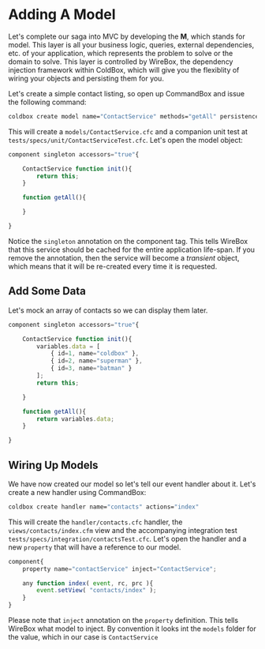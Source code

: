 # Adding A Model

Let's complete our saga into MVC by developing the **M**, which stands for model.  This layer is all your business logic, queries, external dependencies, etc. of your application, which represents the problem to solve or the domain to solve.  This layer is controlled by WireBox, the dependency injection framework within ColdBox, which will give you the flexiblity of wiring your objects and persisting them for you.

Let's create a simple contact listing, so open up CommandBox and issue the following command:

```bash
coldbox create model name="ContactService" methods="getAll" persistence="singleton"
```

This will create a `models/ContactService.cfc` and a companion unit test at `tests/specs/unit/ContactServiceTest.cfc`.  Let's open the model object:

```js
component singleton accessors="true"{      

    ContactService function init(){         
        return this;     
    }

    function getAll(){      

    }

}
```

Notice the `singleton` annotation on the component tag.  This tells WireBox that this service should be cached for the entire application life-span. If you remove the annotation, then the service will become a _transient_ object, which means that it will be re-created every time it is requested.

## Add Some Data

Let's mock an array of contacts so we can display them later.

```js
component singleton accessors="true"{

    ContactService function init(){
        variables.data = [
            { id=1, name="coldbox" },
            { id=2, name="superman" },
            { id=3, name="batman" }
        ];    
        return this;

    }

    function getAll(){
        return variables.data;
    }

}
```

## Wiring Up Models

We have now created our model so let's tell our event handler about it. Let's create a new handler using CommandBox:

```bash
coldbox create handler name="contacts" actions="index"
```

This will create the `handler/contacts.cfc` handler, the `views/contacts/index.cfm` view and the accompanying integration test `tests/specs/integration/contactsTest.cfc`.  Let's open the handler and a new `property` that will have a reference to our model.

```js
component{ 
    property name="contactService" inject="ContactService";

    any function index( event, rc, prc ){ 
        event.setView( "contacts/index" ); 
    }
}
```

Please note that `inject` annotation on the `property` definition.  This tells WireBox what model to inject.  By convention it looks int the `models` folder for the value, which in our case is `ContactService`


